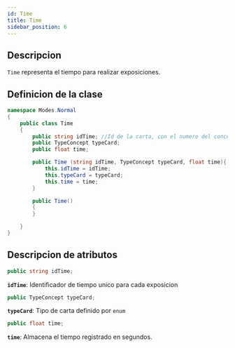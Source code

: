 ```yaml
---
id: Time
title: Time
sidebar_position: 6
---
```


## Descripcion

`Time` representa el tiempo para realizar exposiciones.

## Definicion de la clase

```csharp
namespace Modes.Normal
{
    public class Time
    {
        public string idTime; //Id de la carta, con el numero del concepto y el tipo de concepto EJ : GF_1_1_PUENTE
        public TypeConcept typeCard;
        public float time;

        public Time (string idTime, TypeConcept typeCard, float time){
            this.idTime = idTime;
            this.typeCard = typeCard;
            this.time = time;
        }

        public Time()
        {
        }

    }
}
```

## Descripcion de atributos

```csharp
public string idTime; 
```

**`idTime`**: Identificador de tiempo unico para cada exposicion


```csharp
public TypeConcept typeCard;
```

**`typeCard`**: Tipo de carta definido por `enum`

```csharp
public float time;
```

**`time`**: Almacena el tiempo registrado en segundos.